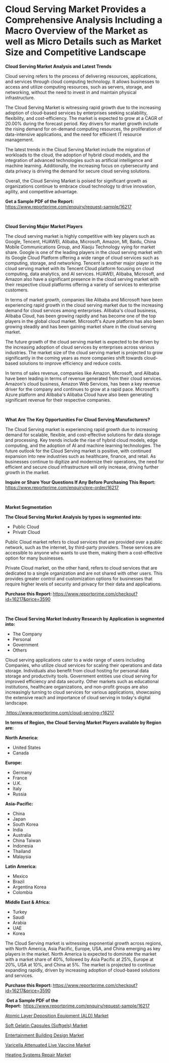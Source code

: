 <p><h1>Cloud Serving Market Provides a Comprehensive Analysis Including a Macro Overview of the Market as well as Micro Details such as Market Size and Competitive Landscape</h1></p><p><strong>Cloud Serving Market Analysis and Latest Trends</strong></p>
<p><p>Cloud serving refers to the process of delivering resources, applications, and services through cloud computing technology. It allows businesses to access and utilize computing resources, such as servers, storage, and networking, without the need to invest in and maintain physical infrastructure.</p><p>The Cloud Serving Market is witnessing rapid growth due to the increasing adoption of cloud-based services by enterprises seeking scalability, flexibility, and cost-efficiency. The market is expected to grow at a CAGR of 20.00% during the forecast period. Key drivers for market growth include the rising demand for on-demand computing resources, the proliferation of data-intensive applications, and the need for efficient IT resource management.</p><p>The latest trends in the Cloud Serving Market include the migration of workloads to the cloud, the adoption of hybrid cloud models, and the integration of advanced technologies such as artificial intelligence and machine learning. Additionally, the increasing focus on cybersecurity and data privacy is driving the demand for secure cloud serving solutions.</p><p>Overall, the Cloud Serving Market is poised for significant growth as organizations continue to embrace cloud technology to drive innovation, agility, and competitive advantage.</p></p>
<p><strong>Get a Sample PDF of the Report:&nbsp;</strong> <a href="https://www.reportprime.com/enquiry/request-sample/16217">https://www.reportprime.com/enquiry/request-sample/16217</a></p>
<p>&nbsp;</p>
<p><strong>Cloud Serving Major Market Players</strong></p>
<p><p>The cloud serving market is highly competitive with key players such as Google, Tencent, HUAWEI, Alibaba, Microsoft, Amazon, MI, Baidu, China Mobile Communications Group, and Xiaoju Technology vying for market share. Google is one of the leading players in the cloud serving market with its Google Cloud Platform offering a wide range of cloud services such as computing, storage, and networking. Tencent is another major player in the cloud serving market with its Tencent Cloud platform focusing on cloud computing, data analytics, and AI services. HUAWEI, Alibaba, Microsoft, and Amazon also have a significant presence in the cloud serving market with their respective cloud platforms offering a variety of services to enterprise customers.</p><p>In terms of market growth, companies like Alibaba and Microsoft have been experiencing rapid growth in the cloud serving market due to the increasing demand for cloud services among enterprises. Alibaba's cloud business, Alibaba Cloud, has been growing rapidly and has become one of the top players in the global cloud market. Microsoft's Azure platform has also been growing steadily and has been gaining market share in the cloud serving market.</p><p>The future growth of the cloud serving market is expected to be driven by the increasing adoption of cloud services by enterprises across various industries. The market size of the cloud serving market is projected to grow significantly in the coming years as more companies shift towards cloud-based solutions to improve efficiency and reduce costs.</p><p>In terms of sales revenue, companies like Amazon, Microsoft, and Alibaba have been leading in terms of revenue generated from their cloud services. Amazon's cloud business, Amazon Web Services, has been a key revenue driver for the company and continues to grow at a rapid pace. Microsoft's Azure platform and Alibaba's Alibaba Cloud have also been generating significant revenue for their respective companies.</p></p>
<p>&nbsp;</p>
<p><strong>What Are The Key Opportunities For Cloud Serving Manufacturers?</strong></p>
<p><p>The Cloud Serving market is experiencing rapid growth due to increasing demand for scalable, flexible, and cost-effective solutions for data storage and processing. Key trends include the rise of hybrid cloud models, edge computing, and the adoption of AI and machine learning technologies. The future outlook for the Cloud Serving market is positive, with continued expansion into new industries such as healthcare, finance, and retail. As businesses continue to digitize and modernize their operations, the need for efficient and secure cloud infrastructure will only increase, driving further growth in the market.</p></p>
<p><strong>Inquire or Share Your Questions If Any Before Purchasing This Report:</strong> <a href="https://www.reportprime.com/enquiry/pre-order/16217">https://www.reportprime.com/enquiry/pre-order/16217</a></p>
<p>&nbsp;</p>
<p><strong>Market Segmentation</strong></p>
<p><strong>The Cloud Serving Market Analysis by types is segmented into:</strong></p>
<p><ul><li>Public Cloud</li><li>Privatr Cloud</li></ul></p>
<p><p>Public Cloud market refers to cloud services that are provided over a public network, such as the internet, by third-party providers. These services are accessible to anyone who wants to use them, making them a cost-effective option for many businesses.</p><p>Private Cloud market, on the other hand, refers to cloud services that are dedicated to a single organization and are not shared with other users. This provides greater control and customization options for businesses that require higher levels of security and privacy for their data and applications.</p></p>
<p><strong>Purchase this Report:&nbsp;</strong><a href="https://www.reportprime.com/checkout?id=16217&price=3590">https://www.reportprime.com/checkout?id=16217&price=3590</a></p>
<p>&nbsp;</p>
<p><strong>The Cloud Serving Market Industry Research by Application is segmented into:</strong></p>
<p><ul><li>The Company</li><li>Personal</li><li>Government</li><li>Others</li></ul></p>
<p><p>Cloud serving applications cater to a wide range of users including Companies, who utilize cloud services for scaling their operations and data storage. Individuals also benefit from cloud hosting for personal data storage and productivity tools. Government entities use cloud serving for improved efficiency and data security. Other markets such as educational institutions, healthcare organizations, and non-profit groups are also increasingly turning to cloud services for various applications, showcasing the extensive reach and importance of cloud serving in today's digital landscape.</p></p>
<p><a href="https://www.reportprime.com/cloud-serving-r16217">&nbsp;https://www.reportprime.com/cloud-serving-r16217</a></p>
<p><strong>In terms of Region, the Cloud Serving Market Players available by Region are:</strong></p>
<p>
    <p> <strong> North America: </strong>
        <ul>
            <li>United States</li>
            <li>Canada</li>
        </ul>
        </p> 
    <p> <strong> Europe: </strong>
        <ul>
            <li>Germany</li>
            <li>France</li>
            <li>U.K.</li>
            <li>Italy</li>
            <li>Russia</li>
        </ul>
        </p> 
    <p> <strong> Asia-Pacific: </strong>
        <ul>
            <li>China</li>
            <li>Japan</li>
            <li>South Korea</li>
            <li>India</li>
            <li>Australia</li>
            <li>China Taiwan</li>
            <li>Indonesia</li>
            <li>Thailand</li>
            <li>Malaysia</li>
        </ul>
        </p> 
    <p> <strong> Latin America: </strong>
        <ul>
            <li>Mexico</li>
            <li>Brazil</li>
            <li>Argentina Korea</li>
            <li>Colombia</li>
        </ul>
        </p> 
    <p> <strong> Middle East & Africa: </strong>
        <ul>
            <li>Turkey</li>
            <li>Saudi</li>
            <li>Arabia</li>
            <li>UAE</li>
            <li>Korea</li>
        </ul>
    </p>
    </p>
<p><p>The Cloud Serving market is witnessing exponential growth across regions, with North America, Asia Pacific, Europe, USA, and China emerging as key players in the market. North America is expected to dominate the market with a market share of 40%, followed by Asia Pacific at 25%, Europe at 20%, USA at 10%, and China at 5%. The market is projected to continue expanding rapidly, driven by increasing adoption of cloud-based solutions and services.</p></p>
<p><strong>Purchase this Report: </strong><a href="https://www.reportprime.com/checkout?id=16217&price=3590">https://www.reportprime.com/checkout?id=16217&price=3590</a></p>
<p>&nbsp;<strong>Get a Sample PDF of the Report:&nbsp;&nbsp;</strong><a href="https://www.reportprime.com/enquiry/request-sample/16217">https://www.reportprime.com/enquiry/request-sample/16217</a></p>
<p><strong></strong></p>
<p><p><a href="https://www.linkedin.com/pulse/atomic-layer-deposition-equipment-ald-market-size-growth-0i3kf?trackingId=Eh9wSC4mvo%2B%2BIVjaH4gj5Q%3D%3D">Atomic Layer Deposition Equipment (ALD) Market</a></p><p><a href="https://github.com/PeterParrish5/Market-Research-Report-List-6/blob/main/soft-gelatin-capsules-softgels-market.md">Soft Gelatin Capsules (Softgels) Market</a></p><p><a href="https://medium.com/@dorothybrooks53/global-entertainment-building-design-market-focus-on-product-type-external-design-interior-d1f11dac76c1">Entertainment Building Design Market</a></p><p><a href="https://github.com/PeterParrish5/Market-Research-Report-List-6/blob/main/varicella-attenuated-live-vaccine-market.md">Varicella Attenuated Live Vaccine Market</a></p><p><a href="https://medium.com/@shirleygreene26/heating-systems-repair-market-size-share-analysis-growth-trends-forecast-2024-2031-bad31a39614a">Heating Systems Repair Market</a></p></p>